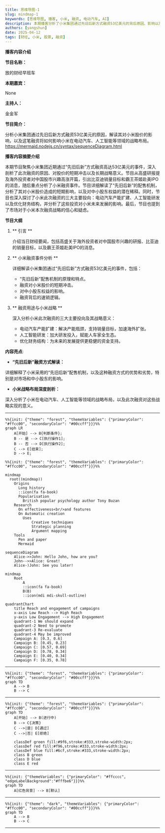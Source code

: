 ```yaml
---
title: 思维导图-1
slug: mindmap-1
keywords: [思维导图, 播客, 小米, 融资, 电动汽车, AI]
description: 本期播客分析了小米集团通过先旧后新方式融资53亿美元的背后原因、影响以及未来的战略布局。
authors: [yangshun]
date: 2025-04-12
tags: [财经, 小米, 股票, 融资]
---
```


**播客内容介绍** 

**节目名称：** 
<!-- truncate -->

放的财经早班车


**本期嘉宾：** 

None


**主持人：** 

金金军

**节目简介：**

分析小米集团通过先旧后新方式融资53亿美元的原因，解读其对小米股价的影响，以及这笔融资将如何影响小米在电动汽车、人工智能等领域的战略布局。
https://mermaid.nodejs.cn/syntax/sequenceDiagram.html

**播客内容摘要介绍**

本期节目聚焦小米集团近期通过“先旧后新”方式融资高达53亿美元的事件，深入剖析了此次融资的原因、对股价的短期冲击以及长期战略意义。节目从高盛研报提及海外投资者对中国股市兴趣高涨开篇，引出比亚迪销量目标和霸王茶姬赴美IPO的消息，随后重点分析了小米融资事件。节目详细解读了“先旧后新”的配售机制，分析了其对小米股价造成的短期影响，以及对中小股东权益的潜在稀释。同时，节目也深入探讨了小米此次融资的三大主要投向：电动汽车产能扩建、人工智能研发以及优化财务结构，并分析了这些投资对小米未来发展的影响。最后，节目也提到了市场对于小米本次融资战略的信心和疑虑。


**节目大纲**

1. ** 引言 **

   介绍当日财经要闻，包括高盛关于海外投资者对中国股市兴趣的研报、比亚迪的销量目标，以及霸王茶姬赴美IPO的消息。

2. ** 小米融资事件分析 **

   详细解读小米集团通过“先旧后新”方式融资53亿美元的事件，包括：
    * “先旧后新”配售机制的原理和特点。
    * 融资对小米股价的短期冲击。
    * 对中小股东权益的影响。
    * 融资背后的速销逻辑。

3. ** 融资用途与小米战略 **

   深入分析小米此次融资的三大主要投向及其战略意义：
    * 电动汽车产能扩建：解决产能瓶颈，支持销量目标，加速海外扩张。
    * 人工智能研发：加大研发投入，赋能人车家全生态。
    * 优化财务结构：为未来的发展提供更稳健的资金支持。

**内容亮点**: 

* **“先旧后新”融资方式解读：**  

详细解释了小米采用的“先旧后新”配售机制，以及这种融资方式的优势和劣势，特别是对市场和中小股东的影响。

* **小米战略布局深度剖析：**  

深入分析了小米在电动汽车、人工智能等领域的战略布局，以及此次融资对这些战略实现的意义。


---

```mermaid
%%{init: {"theme": "forest", "themeVariables": {"primaryColor": "#ffcc00", "secondaryColor": "#00ccff"}}}%%
graph LR
    A[开始] --> B{判断条件};
    B -- 是 --> C[执行操作1];
    B -- 否 --> D[执行操作2];
    C --> E[结束];
    D --> E;
```


```mermaid
%%{init: {"theme": "forest", "themeVariables": {"primaryColor": "#ffcc00", "secondaryColor": "#00ccff"}}}%%

mindmap
  root((mindmap))
    Origins
      Long history
      ::icon(fa fa-book)
      Popularisation
        British popular psychology author Tony Buzan
    Research
      On effectiveness<br/>and features
      On Automatic creation
        Uses
            Creative techniques
            Strategic planning
            Argument mapping
    Tools
      Pen and paper
      Mermaid

```



```mermaid
sequenceDiagram
    Alice->>John: Hello John, how are you?
    John-->>Alice: Great!
    Alice-)John: See you later!
```


```mermaid
mindmap
    Root
        A
        ::icon(fa fa-book)
        B(B)
        ::icon(mdi mdi-skull-outline)

```


```mermaid
quadrantChart
    title Reach and engagement of campaigns
    x-axis Low Reach --> High Reach
    y-axis Low Engagement --> High Engagement
    quadrant-1 We should expand
    quadrant-2 Need to promote
    quadrant-3 Re-evaluate
    quadrant-4 May be improved
    Campaign A: [0.3, 0.6]
    Campaign B: [0.45, 0.23]
    Campaign C: [0.57, 0.69]
    Campaign D: [0.78, 0.34]
    Campaign E: [0.40, 0.34]
    Campaign F: [0.35, 0.78]
```
---

```mermaid
%%{init: {"theme": "forest", "themeVariables": {"primaryColor": "#ffcc00", "secondaryColor": "#00ccff"}}}%%
graph TD
    A --> B
    B --> C
```
---

```mermaid
%%{init: {"theme": "forest", "themeVariables": {"primaryColor": "#ffcc00", "secondaryColor": "#00ccff"}}}%%
graph TD
    A[开始] --> B(进行中)
    B --> C{决策}
    C -->|是| D[通过]
    C -->|否| E[拒绝]

    classDef green fill:#9f6,stroke:#333,stroke-width:2px;
    classDef red fill:#f96,stroke:#333,stroke-width:2px;
    classDef blue fill:#6cf,stroke:#333,stroke-width:2px;
    class B green
    class D blue
    class E red
```
---

```mermaid
%%{init: {"themeVariables": {"primaryColor": "#ffcccc", "edgeLabelBackground":"#fffbe6"}}}%%
graph TD
    A[红色背景] --> B[默认]
```
---

```mermaid
%%{init: {"theme": "dark", "themeVariables": {"primaryColor": "#ffcc00", "secondaryColor": "#00ccff"}}}%%
graph TD
    A --> B
    B --> C
```
---